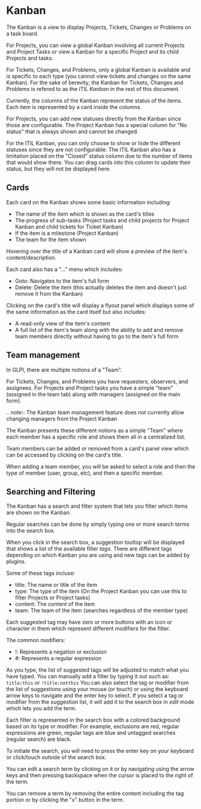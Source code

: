 Kanban
======

The Kanban is a view to display Projects, Tickets, Changes or Problems on a task board.

For Projects, you can view a global Kanban involving all current Projects and Project Tasks or view a Kanban for a specific Project and its child Projects and tasks.

For Tickets, Changes, and Problems, only a global Kanban is available and is specific to each type (you cannot view tickets and changes on the same Kanban).
For the sake of berevity, the Kanban for Tickets, Changes and Problems is refered to as the *ITIL Kanban* in the rest of this document.

Currently, the columns of the Kanban represent the status of the items.
Each item is represented by a card inside the columns.

For Projects, you can add new statuses directly from the Kanban since those are configurable.
The Project Kanban has a special column for "No status" that is always shown and cannot be changed.

For the ITIL Kanban, you can only choose to show or hide the different statuses since they are not configurable.
The ITIL Kanban also has a limitation placed on the "Closed" status column due to the number of items that would show there.
You can drag cards into this column to update their status, but they will not be displayed here.

Cards
-----

Each card on the Kanban shows some basic information including:
- The name of the item which is shown as the card's titles
- The progress of sub-tasks (Project tasks and child projects for Project Kanban and child tickets for Ticket Kanban)
- If the item is a milestone (Project Kanban)
- The team for the item shown

Hovering over the title of a Kanban card will show a preview of the item's content/description.

Each card also has a "..." menu which includes:
- Goto: Navigates to the item's full form
- Delete: Delete the item (this actually deletes the item and doesn't just remove it from the Kanban)

Clicking on the card's title will display a flyout panel which displays some of the same information as the card itself but also includes:
- A read-only view of the item's content
- A full list of the item's team along with the ability to add and remove team members directly without having to go to the item's full form

Team management
---------------

In GLPI, there are multiple notions of a "Team".

For Tickets, Changes, and Problems you have requesters, observers, and assignees.
For Projects and Project tasks you have a simple "team" (assigned in the team tab) along with managers (assigned on the main form).

.. note::
    The Kanban team management feature does not currently allow changing managers from the Project Kanban

The Kanban presents these different notions as a simple "Team" where each member has a specific role and shows them all in a centralized list.

Team members can be added or removed from a card's panel view which can be accessed by clicking on the card's title.

When adding a team member, you will be asked to select a role and then the type of member (user, group, etc), and then a specific member.

Searching and Filtering
-----------------------

The Kanban has a search and filter system that lets you filter which items are shown on the Kanban.

Regular searches can be done by simply typing one or more search terms into the search box.

When you click in the search box, a suggestion tooltop will be displayed that shows a list of the available filter *tags*.
There are different tags depending on which Kanban you are using and new tags can be added by plugins.

Some of these tags incluse:
- title: The name or title of the item
- type: The type of the item (On the Project Kanban you can use this to filter Projects or Project tasks)
- content: The content of the item
- team: The team of the item (searches regardless of the member type)

Each suggested tag may have zero or more buttons with an icon or character in them which represent different modifiers for the filter.

The common modifiers:
- !: Represents a negation or exclusion
- #: Represents a regular expression

As you type, the list of suggested tags will be adjusted to match what you have typed.
You can manually add a filter by typing it out such as:
`title:this` or `!title:notthis`
You can also select the tag or modifier from the list of suggestions using your mouse (or touch) or using the keyboard arrow keys to navigate and the enter key to select.
If you select a tag or modifier from the suggestion list, it will add it to the search box in *edit* mode which lets you add the term.

Each filter is represented in the search box with a colored background based on its type or modifier.
For example, exclusions are red, regular expressions are green, regular tags are blue and untagged searches (regular search) are black.

To initiate the search, you will need to press the enter key on your keyboard or click/touch outside of the search box.

You can edit a search term by clicking on it or by navigating using the arrow keys and then pressing backspace when the cursor is placed to the right of the term.

You can remove a term by removing the entire content including the tag portion or by clicking the "x" button in the term.